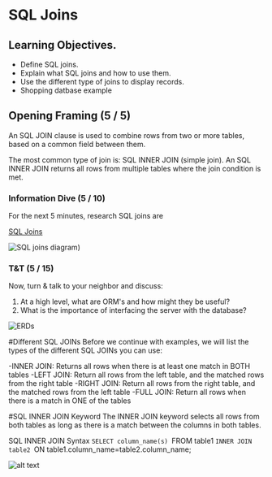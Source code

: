 # SQL Joins

## Learning Objectives.
- Define SQL joins.
- Explain what SQL joins and how to use them.
- Use the different type of joins to display records.
- Shopping datbase example


## Opening Framing (5 / 5)
An SQL JOIN clause is used to combine rows from two or more tables, based on a common field between them.

The most common type of join is: SQL INNER JOIN (simple join). An SQL INNER JOIN returns all rows from multiple tables where the join condition is met.

### Information Dive (5 / 10)
For the next 5 minutes, research SQL joins are

[SQL Joins](http://www.w3schools.com/sql/sql_join.asp)

![SQL joins diagram](Visual_SQL_JOINS_orig.jpg))

### T&T (5 / 15)
Now, turn & talk to your neighbor and discuss:

1. At a high level, what are ORM's and how might they be useful?
2. What is the importance of interfacing the server with the database?


![ERDs](./active-record.png)

#Different SQL JOINs
Before we continue with examples, we will list the types of the different SQL JOINs you can use:

-INNER JOIN: Returns all rows when there is at least one match in BOTH tables
-LEFT JOIN: Return all rows from the left table, and the matched rows from the right table
-RIGHT JOIN: Return all rows from the right table, and the matched rows from the left table
-FULL JOIN: Return all rows when there is a match in ONE of the tables

#SQL INNER JOIN Keyword
The INNER JOIN keyword selects all rows from both tables as long as there is a match between the columns in both tables.

SQL INNER JOIN Syntax
`SELECT column_name(s)
`FROM table1
`INNER JOIN table2
`ON table1.column_name=table2.column_name;

![alt text](https://github.com/ATL-WDI-Curriculum/sql-joins/blob/master/img_innerjoin.gif "Inner JOIN")

